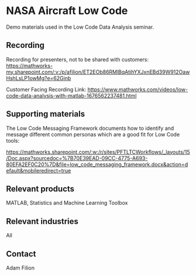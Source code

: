 # NASA Aircraft Low Code

Demo materials used in the Low Code Data Analysis seminar.

## Recording

Recording for presenters, not to be shared with customers:
https://mathworks-my.sharepoint.com/:v:/p/afilion/ET2EOb86RMlBqAtihYXJxnEBd39W912OawHshLsLP1owMg?e=62Ginb

Customer Facing Recording Link: https://www.mathworks.com/videos/low-code-data-analysis-with-matlab-1676562237481.html

## Supporting materials

The Low Code Messaging Framework documents how to identify and message different common personas which are a good fit for Low Code tools: 

https://mathworks.sharepoint.com/:w:/r/sites/PFTLTCWorkflows/_layouts/15/Doc.aspx?sourcedoc=%7B70E39EAD-09CC-4775-A693-80EFA2EF0C20%7D&file=low_code_messaging_framework.docx&action=default&mobileredirect=true

## Relevant products

MATLAB, Statistics and Machine Learning Toolbox

## Relevant industries

All

## Contact

Adam Filion